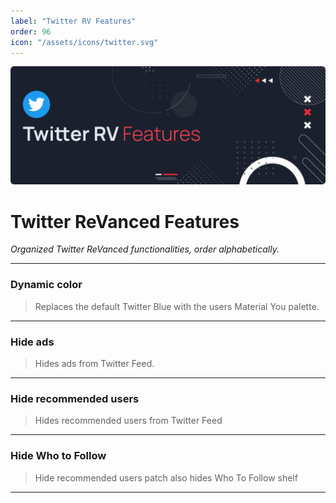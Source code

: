```yaml
---
label: "Twitter RV Features"
order: 96
icon: "/assets/icons/twitter.svg"
---
```


![](../assets/cover/twitter-rv-cover.png)

# Twitter ReVanced Features
<i>Organized Twitter ReVanced functionalities, order alphabetically.</i>

---
### Dynamic color
>Replaces the default Twitter Blue with the users Material You palette.
---
### Hide ads
>Hides ads from Twitter Feed.
---
### Hide recommended users
>Hides recommended users from Twitter Feed
---
### Hide Who to Follow
>Hide recommended users patch also hides Who To Follow shelf
---